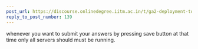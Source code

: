 ```yaml
---
post_url: https://discourse.onlinedegree.iitm.ac.in/t/ga2-deployment-tools-discussion-thread-tds-jan-2025/161120/141
reply_to_post_number: 139
---
```

whenever you want to submit your answers by pressing save button at that time only all servers should must be running.